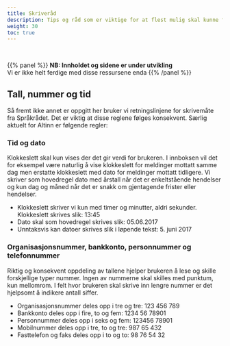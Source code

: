 ```yaml
---
title: Skriveråd
description: Tips og råd som er viktige for at flest mulig skal kunne finne og forstå teksten din. Ressursene handler om ordene vi bruker, måten vi bruker dem på og hvordan vi ønsker å fremstå når vi skriver. 
weight: 30
toc: true
---
```

<br>

{{% panel %}}
**NB: Innholdet og sidene er under utvikling**<br>
Vi er ikke helt ferdige med disse ressursene enda
{{% /panel %}}

## Tall, nummer og tid
Så fremt ikke annet er oppgitt her bruker vi retningslinjene for skrivemåte fra Språkrådet. Det er viktig at disse reglene følges konsekvent. Særlig aktuelt for Altinn er følgende regler:

### Tid og dato
Klokkeslett skal kun vises der det gir verdi for brukeren. I innboksen vil det for eksempel være naturlig å vise klokkeslett for meldinger mottatt samme dag men erstatte klokkeslett med dato for meldinger mottatt tidligere. Vi skriver som hovedregel dato med årstall når det er enkeltstående hendelser og kun dag og måned når det er snakk om gjentagende frister eller hendelser.

- Klokkeslett skriver vi kun med timer og minutter, aldri sekunder. Klokkeslett skrives slik: 13:45
- Dato skal som hovedregel skrives slik: 05.06.2017
- Unntaksvis kan datoer skrives slik i løpende tekst: 5. juni 2017

### Organisasjonsnummer, bankkonto, personnummer og telefonnummer
Riktig og konsekvent oppdeling av tallene hjelper brukeren å lese og skille forskjellige typer nummer. Ingen av nummerne skal skilles med punktum, kun mellomrom. I felt hvor brukeren skal skrive inn lengre nummer er det hjelpsomt å indikere antall siffer.

- Organisasjonsnummer deles opp i tre og tre: 123 456 789
- Bankkonto deles opp i fire, to og fem: 1234 56 78901
- Personnummer deles opp i seks og fem: 123456 78901
- Mobilnummer deles opp i tre, to og tre: 987 65 432
- Fasttelefon og faks deles opp i to og to: 98 76 54 32
